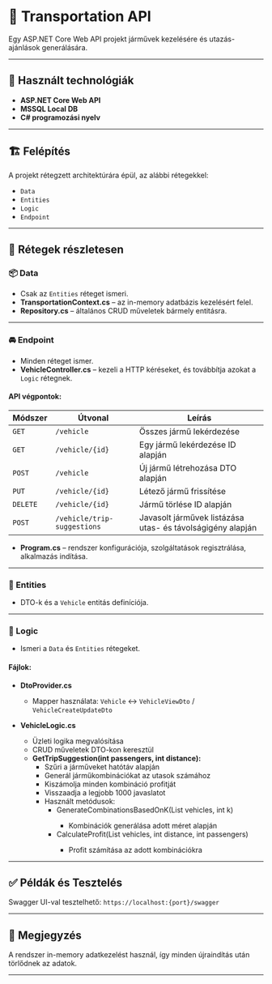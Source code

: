 # 🚗 Transportation API

Egy ASP.NET Core Web API projekt járművek kezelésére és utazás-ajánlások generálására.

---

## 🔧 Használt technológiák

- **ASP.NET Core Web API**
- **MSSQL Local DB**
- **C# programozási nyelv**

---

## 🏗️ Felépítés

A projekt rétegzett architektúrára épül, az alábbi rétegekkel:

- `Data`
- `Entities`
- `Logic`
- `Endpoint`

---

## 📁 Rétegek részletesen

### 📦 Data

- Csak az `Entities` réteget ismeri.
- **TransportationContext.cs** – az in-memory adatbázis kezelésért felel.
- **Repository.cs** – általános CRUD műveletek bármely entitásra.

---

### 🚘 Endpoint

- Minden réteget ismer.
- **VehicleController.cs** – kezeli a HTTP kéréseket, és továbbítja azokat a `Logic` rétegnek.
  
#### API végpontok:

| Módszer | Útvonal | Leírás |
|--------|---------|--------|
| `GET` | `/vehicle` | Összes jármű lekérdezése |
| `GET` | `/vehicle/{id}` | Egy jármű lekérdezése ID alapján |
| `POST` | `/vehicle` | Új jármű létrehozása DTO alapján |
| `PUT` | `/vehicle/{id}` | Létező jármű frissítése |
| `DELETE` | `/vehicle/{id}` | Jármű törlése ID alapján |
| `POST` | `/vehicle/trip-suggestions` | Javasolt járművek listázása utas- és távolságigény alapján |

- **Program.cs** – rendszer konfigurációja, szolgáltatások regisztrálása, alkalmazás indítása.

---

### 📄 Entities

- DTO-k és a `Vehicle` entitás definíciója.

---

### 🧠 Logic

- Ismeri a `Data` és `Entities` rétegeket.
  
#### Fájlok:
- **DtoProvider.cs**
  - Mapper használata: `Vehicle` ↔ `VehicleViewDto` / `VehicleCreateUpdateDto`
  
- **VehicleLogic.cs**
  - Üzleti logika megvalósítása
  - CRUD műveletek DTO-kon keresztül
  - **GetTripSuggestion(int passengers, int distance):**
    - Szűri a járműveket hatótáv alapján
    - Generál járműkombinációkat az utasok számához
    - Kiszámolja minden kombináció profitját
    - Visszaadja a legjobb 1000 javaslatot
    - Használt metódusok:
      - GenerateCombinationsBasedOnK(List<Vehicle> vehicles, int k)
        - Kombinációk generálása adott méret alapján
      - CalculateProfit(List<Vehicle> vehicles, int distance, int passengers)
        - Profit számítása az adott kombinációkra

---

## ✅ Példák és Tesztelés

Swagger UI-val tesztelhető: `https://localhost:{port}/swagger`

---

## 📌 Megjegyzés

A rendszer in-memory adatkezelést használ, így minden újraindítás után törlődnek az adatok.

---

